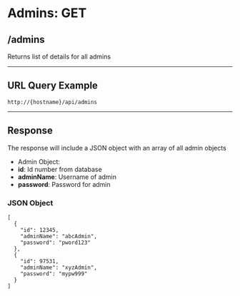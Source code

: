 # Admins: GET

## /admins

Returns list of details for all admins

---

## URL Query Example

```
http://{hostname}/api/admins
```

---

## Response

The response will include a JSON object with an array of all admin objects

- Admin Object:
 - **id**: Id number from database
 - **adminName**: Username of admin
 - **password**: Password for admin

### JSON Object

```
[
  {
    "id": 12345,
    "adminName": "abcAdmin",
	"password": "pword123"
  },
  {
    "id": 97531,
    "adminName": "xyzAdmin",
	"password": "mypw999"
  }
]
```